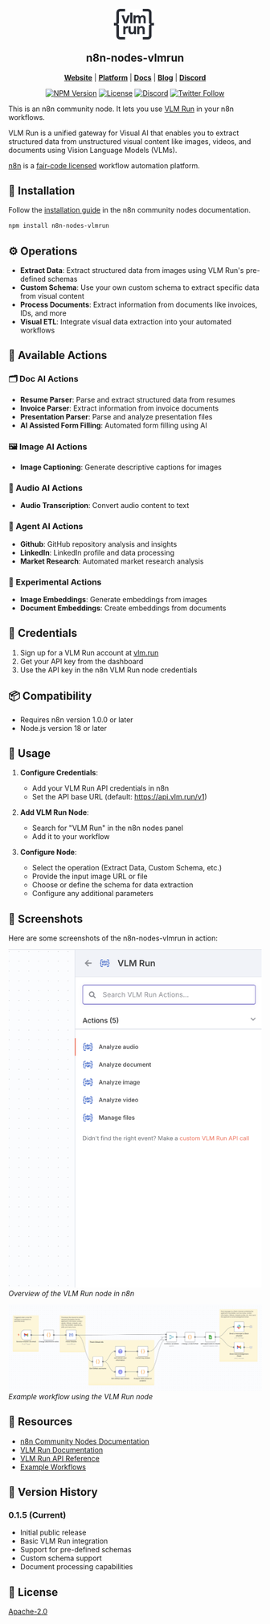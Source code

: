 <div align="center">
<p align="center" style="width: 100%;">
    <img src="https://raw.githubusercontent.com/vlm-run/.github/refs/heads/main/profile/assets/vlm-black.svg" alt="VLM Run Logo" width="80" style="margin-bottom: -5px; color: #2e3138; vertical-align: middle; padding-right: 5px;"><br>
</p>
<h2>n8n-nodes-vlmrun</h2>
<p align="center">
<a href="https://vlm.run"><b>Website</b></a> | <a href="https://app.vlm.run/"><b>Platform</b></a> | <a href="https://docs.vlm.run/"><b>Docs</b></a> | <a href="https://docs.vlm.run/blog"><b>Blog</b></a> | <a href="https://discord.gg/CCY8cYNC"><b>Discord</b></a>
</p>
<p align="center">
<a href="https://www.npmjs.com/package/@vlm-run/n8n-nodes-vlmrun"><img alt="NPM Version" src="https://badge.fury.io/js/%40vlm-run%2Fn8n-nodes-vlmrun.svg"></a>
<a href="https://github.com/vlm-run/n8n-nodes-vlmrun/blob/main/LICENSE"><img alt="License" src="https://img.shields.io/github/license/vlm-run/n8n-nodes-vlmrun.svg"></a>
<a href="https://discord.gg/4jgyECY4rq"><img alt="Discord" src="https://img.shields.io/badge/discord-chat-purple?color=%235765F2&label=discord&logo=discord"></a>
<a href="https://twitter.com/vlmrun"><img alt="Twitter Follow" src="https://img.shields.io/twitter/follow/vlmrun.svg?style=social&logo=twitter"></a>
</p>
</div>

This is an n8n community node. It lets you use [VLM Run](https://vlm.run) in your n8n workflows.

VLM Run is a unified gateway for Visual AI that enables you to extract structured data from unstructured visual content like images, videos, and documents using Vision Language Models (VLMs).

[n8n](https://n8n.io) is a [fair-code licensed](https://docs.n8n.io/reference/license/) workflow automation platform.

## 💾 Installation

Follow the [installation guide](https://docs.n8n.io/integrations/community-nodes/installation/) in the n8n community nodes documentation.

```bash
npm install n8n-nodes-vlmrun
```

## ⚙️ Operations

- **Extract Data**: Extract structured data from images using VLM Run's pre-defined schemas
- **Custom Schema**: Use your own custom schema to extract specific data from visual content
- **Process Documents**: Extract information from documents like invoices, IDs, and more
- **Visual ETL**: Integrate visual data extraction into your automated workflows

## 🎯 Available Actions

### 🗂️ Doc AI Actions

- **Resume Parser**: Parse and extract structured data from resumes
- **Invoice Parser**: Extract information from invoice documents
- **Presentation Parser**: Parse and analyze presentation files
- **AI Assisted Form Filling**: Automated form filling using AI

### 🖼️ Image AI Actions

- **Image Captioning**: Generate descriptive captions for images

### 🎵 Audio AI Actions

- **Audio Transcription**: Convert audio content to text

### 🤖 Agent AI Actions

- **Github**: GitHub repository analysis and insights
- **LinkedIn**: LinkedIn profile and data processing
- **Market Research**: Automated market research analysis

### 🧪 Experimental Actions

- **Image Embeddings**: Generate embeddings from images
- **Document Embeddings**: Create embeddings from documents

## 🔑 Credentials

1. Sign up for a VLM Run account at [vlm.run](https://app.vlm.run/)
2. Get your API key from the dashboard
3. Use the API key in the n8n VLM Run node credentials

## 📦 Compatibility

- Requires n8n version 1.0.0 or later
- Node.js version 18 or later

## 📖 Usage

1. **Configure Credentials**:

   - Add your VLM Run API credentials in n8n
   - Set the API base URL (default: https://api.vlm.run/v1)

2. **Add VLM Run Node**:

   - Search for "VLM Run" in the n8n nodes panel
   - Add it to your workflow

3. **Configure Node**:
   - Select the operation (Extract Data, Custom Schema, etc.)
   - Provide the input image URL or file
   - Choose or define the schema for data extraction
   - Configure any additional parameters

## 📸 Screenshots

Here are some screenshots of the n8n-nodes-vlmrun in action:

![VLM Run Node Overview](assets/vlmrun-overview.png)
_Overview of the VLM Run node in n8n_

![VLM Run Workflow Example](assets/vlmrun-workflow.png)
_Example workflow using the VLM Run node_

## 🔗 Resources

- [n8n Community Nodes Documentation](https://docs.n8n.io/integrations/community-nodes/)
- [VLM Run Documentation](https://docs.vlm.run/introduction)
- [VLM Run API Reference](https://docs.vlm.run/api-reference/v1/health)
- [Example Workflows](https://n8n.io/workflows)

## 📝 Version History

### 0.1.5 (Current)

- Initial public release
- Basic VLM Run integration
- Support for pre-defined schemas
- Custom schema support
- Document processing capabilities

## 📄 License

[Apache-2.0](LICENSE)
